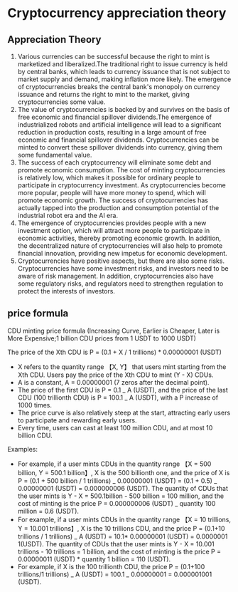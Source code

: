 # Cryptocurrency appreciation theory

## Appreciation Theory

1. Various currencies can be successful because the right to mint is marketized and liberalized.The traditional right to issue currency is held by central banks, which leads to currency issuance that is not subject to market supply and demand, making inflation more likely. The emergence of cryptocurrencies breaks the central bank's monopoly on currency issuance and returns the right to mint to the market, giving cryptocurrencies some value.
2. The value of cryptocurrencies is backed by and survives on the basis of free economic and financial spillover dividends.The emergence of industrialized robots and artificial intelligence will lead to a significant reduction in production costs, resulting in a large amount of free economic and financial spillover dividends. Cryptocurrencies can be minted to convert these spillover dividends into currency, giving them some fundamental value.
3. The success of each cryptocurrency will eliminate some debt and promote economic consumption. The cost of minting cryptocurrencies is relatively low, which makes it possible for ordinary people to participate in cryptocurrency investment. As cryptocurrencies become more popular, people will have more money to spend, which will promote economic growth. The success of cryptocurrencies has actually tapped into the production and consumption potential of the industrial robot era and the AI era.
4. The emergence of cryptocurrencies provides people with a new investment option, which will attract more people to participate in economic activities, thereby promoting economic growth. In addition, the decentralized nature of cryptocurrencies will also help to promote financial innovation, providing new impetus for economic development.
5. Cryptocurrencies have positive aspects, but there are also some risks. Cryptocurrencies have some investment risks, and investors need to be aware of risk management. In addition, cryptocurrencies also have some regulatory risks, and regulators need to strengthen regulation to protect the interests of investors.

## price formula

CDU minting price formula (Increasing Curve, Earlier is Cheaper, Later is More Expensive;1 billion CDU prices from 1 USDT to 1000 USDT)

The price of the Xth CDU is P = (0.1 + X / 1 trillions) \* 0.00000001 (USDT)

- X refers to the quantity range 【X, Y】 that users mint starting from the Xth CDU. Users pay the price of the Xth CDU to mint (Y - X) CDUs.
- A is a constant, A = 0.00000001 (7 zeros after the decimal point).
- The price of the first CDU is P = 0.1 _ A (USDT), and the price of the last CDU (100 trillionth CDU) is P = 100.1 _ A (USDT), with a P increase of 1000 times.
- The price curve is also relatively steep at the start, attracting early users to participate and rewarding early users.
- Every time, users can cast at least 100 million CDU, and at most 10 billion CDU.

Examples:

- For example, if a user mints CDUs in the quantity range 【X = 500 billion, Y = 500.1 billion】, X is the 500 billionth one, and the price of X is P = (0.1 + 500 billion / 1 trillions) _ 0.00000001 (USDT) = (0.1 + 0.5) _ 0.00000001 (USDT) = 0.000000006 (USDT). The quantity of CDUs that the user mints is Y - X = 500.1billion - 500 billion = 100 million, and the cost of minting is the price P = 0.000000006 (USDT) \_ quantity 100 million = 0.6 (USDT).
- For example, if a user mints CDUs in the quantity range 【X = 10 trillions, Y = 10.001 trillions】, X is the 10 trillions CDU, and the price P = (0.1+10 trillions / 1 trillions) \_ A (USDT) = 10.1* 0.00000001 (USDT) = 0.0000001 1(USDT). The quantity of CDUs that the user mints is Y - X = 10.001 trillions - 10 trillions = 1 billion, and the cost of minting is the price P = 0.00000011 (USDT) * quantity 1 billion = 110 (USDT).
- For example, if X is the 100 trillionth CDU, the price P = (0.1+100 trillions/1 trillions) _ A (USDT) = 100.1 _ 0.00000001 = 0.000001001 (USDT).
